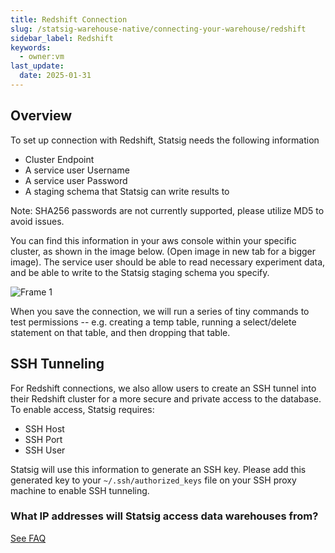 ```yaml
---
title: Redshift Connection
slug: /statsig-warehouse-native/connecting-your-warehouse/redshift
sidebar_label: Redshift
keywords:
  - owner:vm
last_update:
  date: 2025-01-31
---
```


## Overview

To set up connection with Redshift, Statsig needs the following information

- Cluster Endpoint
- A service user Username
- A service user Password
- A staging schema that Statsig can write results to

Note: SHA256 passwords are not currently supported, please utilize MD5 to avoid issues. 

You can find this information in your aws console within your specific cluster, as shown in the image below. (Open image in new tab for a bigger image). The service user should be able to read necessary experiment data, and be able to write to the Statsig staging schema you specify.

![Frame 1](https://user-images.githubusercontent.com/108023879/187515405-17fa7d90-44e1-422f-87a7-cfde090637ed.png)

When you save the connection, we will run a series of tiny commands to test permissions -- e.g. creating a temp table, running a select/delete statement on that table, and then dropping that table.

## SSH Tunneling

For Redshift connections, we also allow users to create an SSH tunnel into their Redshift cluster for a more secure and private access to the database.
To enable access, Statsig requires:

- SSH Host
- SSH Port
- SSH User

Statsig will use this information to generate an SSH key. Please add this generated key to your `~/.ssh/authorized_keys` file on your SSH proxy machine to enable SSH tunneling.

### What IP addresses will Statsig access data warehouses from?

[See FAQ](/data-warehouse-ingestion/faq#what-ip-addresses-will-statsig-access-data-warehouses-from)
